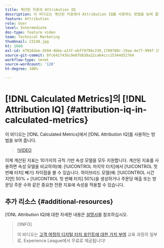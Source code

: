 ```yaml
---
title: 계산된 지표의 Attribution IQ
description: 이 비디오는 계산된 지표에서 Attribution IQ를 사용하는 방법을 보여 줍니다.
feature: Attribution
role: User
level: Intermediate
doc-type: feature video
team: Technical Marketing
thumbnail: 23140.jpg
kt: 1668
exl-id: 47016dae-2694-4bbe-a23f-ebff9799c239,1789789c-19aa-4e77-999f-15fa11b7f858
source-git-commit: 8fc641743bc9e07b838a22ca64ccc15344d52764
workflow-type: tm+mt
source-wordcount: '128'
ht-degree: 100%

---
```


# [!DNL Calculated Metrics]의 [!DNL Attribution IQ] {#attribution-iq-in-calculated-metrics}

이 비디오는 [!DNL Calculated Metrics]에서 [!DNL Attribution IQ]를 사용하는 방법을 보여 줍니다.

>[!VIDEO](https://video.tv.adobe.com/v/23140/?quality=12&learn=on)

이제 계산된 지표는 10가지의 규칙 기반 속성 모델을 모두 지원합니다. 계산된 지표를 사용하면 속성 모델을 비교하여(예: [!UICONTROL 마지막 터치]에서 [!UICONTROL 첫 번째 터치] 빼기) 차이점을 볼 수 있습니다. 하이브리드 모델(예: [!UICONTROL 시간 지연] 50% + [!UICONTROL 첫 번째 터치] 50%)을 생성하거나 주문당 매출 또는 방문당 주문 수와 같은 중요한 전환 지표에 속성을 적용할 수 있습니다.

## 추가 리소스 {#additional-resources}

[!DNL Attribution IQ]에 대한 자세한 내용은 [설명서](https://experienceleague.adobe.com/docs/analytics/analyze/analysis-workspace/attribution/overview.html)를 참조하십시오.

>[!INFO]
>
> 이 비디오는 [고객 여정의 디지털 터치 포인트에 대한 가치 부여](https://experienceleague.adobe.com/?recommended=Analytics-U-1-2020.2) 교육 과정의 일부로, Experience League에서 무료로 제공됩니다!
